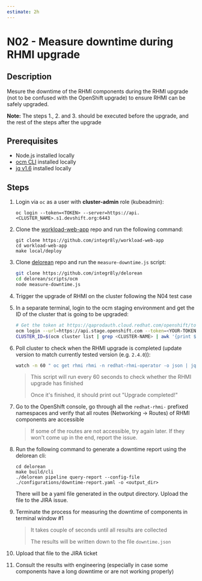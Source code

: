 ```yaml
---
estimate: 2h
---
```


# N02 - Measure downtime during RHMI upgrade

## Description

Mesure the downtime of the RHMI components during the RHMI upgrade (not to be confused with the OpenShift upgrade) to ensure RHMI can be safely upgraded.

**Note:** The steps 1., 2. and 3. should be executed before the upgrade, and the rest of the steps after the upgrade

## Prerequisites

- Node.js installed locally
- [ocm CLI](https://github.com/openshift-online/ocm-cli/releases) installed locally
- [jq v1.6](https://github.com/stedolan/jq/releases) installed locally

## Steps

1. Login via `oc` as a user with **cluster-admin** role (kubeadmin):

   ```
   oc login --token=<TOKEN> --server=https://api.<CLUSTER_NAME>.s1.devshift.org:6443
   ```
2. Clone the [workload-web-app](https://github.com/integr8ly/workload-web-app) repo and run the following command:

   ```
   git clone https://github.com/integr8ly/workload-web-app
   cd workload-web-app
   make local/deploy
   ```

3. Clone [delorean](https://github.com/integr8ly/delorean) repo and run the `measure-downtime.js` script:

   ```bash
   git clone https://github.com/integr8ly/delorean
   cd delorean/scripts/ocm
   node measure-downtime.js
   ```

4. Trigger the upgrade of RHMI on the cluster following the N04 test case

5. In a separate terminal, login to the ocm staging environment and get the ID of the cluster that is going to be upgraded:

   ```bash
   # Get the token at https://qaprodauth.cloud.redhat.com/openshift/token
   ocm login --url=https://api.stage.openshift.com --token=<YOUR-TOKEN>
   CLUSTER_ID=$(ocm cluster list | grep <CLUSTER-NAME> | awk '{print $1}')
   ```

6. Poll cluster to check when the RHMI upgrade is completed (update version to match currently tested version (e.g. `2.4.0`)):

   ```bash
   watch -n 60 " oc get rhmi rhmi -n redhat-rhmi-operator -o json | jq -r .status.version | grep -q "2.x.x" && echo 'RHMI Upgrade completed\!'"
   ```

   > This script will run every 60 seconds to check whether the RHMI upgrade has finished
   >
   > Once it's finished, it should print out "Upgrade completed!"

7. Go to the OpenShift console, go through all the `redhat-rhmi-` prefixed namespaces and verify that all routes (Networking -> Routes) of RHMI components are accessible

   > If some of the routes are not accessible, try again later. If they won't come up in the end, report the issue.

8. Run the following command to generate a downtime report using the delorean cli:

   ```
   cd delorean
   make build/cli
   ./delorean pipeline query-report --config-file ./configurations/downtime-report.yaml -o <output_dir>
   ```
   
   There will be a yaml file generated in the output directory. Upload the file to the JIRA issue.

9. Terminate the process for measuring the downtime of components in terminal window #1

   > It takes couple of seconds until all results are collected
   >
   > The results will be written down to the file `downtime.json`

10. Upload that file to the JIRA ticket

11. Consult the results with engineering (especially in case some components have a long downtime or are not working properly)
